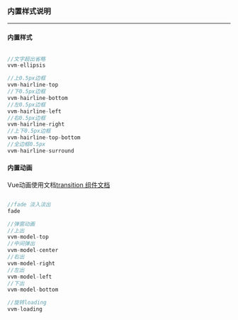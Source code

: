 <!--
 * @Author: Fone丶峰
 * @Date: 2020-04-23 13:24:00
 * @LastEditors: Fone丶峰
 * @LastEditTime: 2020-05-09 14:14:36
 * @Description: msg
 * @Email: qinrifeng@163.com
 * @Github: https://github.com/FoneQinrf
 -->
### 内置样式说明
---
#### 内置样式
``` javascript

//文字超出省略
vvm-ellipsis

//上0.5px边框
vvm-hairline-top
//下0.5px边框
vvm-hairline-bottom
//左0.5px边框
vvm-hairline-left
//右0.5px边框
vvm-hairline-right
//上下0.5px边框
vvm-hairline-top-bottom
//全边框0.5px
vvm-hairline-surround

```
#### 内置动画
Vue动画使用文档<a href="https://cn.vuejs.org/v2/api/#transition" target="_blank">transition 组件文档</a>
``` javascript

//fade 淡入淡出
fade

//弹窗动画
//上出
vvm-model-top
//中间弹出
vvm-model-center
//右出
vvm-model-right
//左出
vvm-model-left
//下出
vvm-model-bottom

//旋转loading
vvm-loading

```
